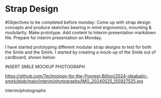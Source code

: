 # Strap Design

#Objectives to be completed before monday:
Come up with strap design concepts and produce sketches bearing in mind ergonomics, mounting & modularity.
Make prototype.
Add content to Interim presentation markdown file.
Prepare for interim presentation on Monday.


I have started prototyping different modular strap designs to test for both the Smile and the Smirk. I started by creating a mock-up of the Smile out of cardboard, shown below:

INSERT SMILE MOCKUP PHOTOGRAPH


https://github.com/Technology-for-the-Poorest-Billion/2024-ideabatic-smirk/blob/main/interim/photographs/IMG_20240525_155927525.jpg

interim/photographs
